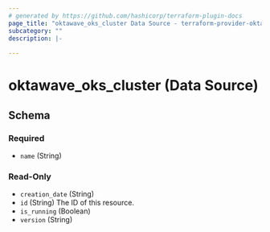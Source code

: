 ```yaml
---
# generated by https://github.com/hashicorp/terraform-plugin-docs
page_title: "oktawave_oks_cluster Data Source - terraform-provider-oktawave"
subcategory: ""
description: |-
  
---
```


# oktawave_oks_cluster (Data Source)





<!-- schema generated by tfplugindocs -->
## Schema

### Required

- `name` (String)

### Read-Only

- `creation_date` (String)
- `id` (String) The ID of this resource.
- `is_running` (Boolean)
- `version` (String)


